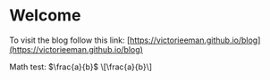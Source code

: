 # Welcome

To visit the blog follow this link: [https://victorieeman.github.io/blog](https://victorieeman.github.io/blog)

Math test: $\frac{a}{b}$ \\[\frac{a}{b}\\]

<!-- Binary Clock -->
<div id="binary-clock"></div>
<script>
  function updateClock() {
    var now = new Date();
    var hours = now.getHours().toString(2).padStart(4, '0');
    var minutes = now.getMinutes().toString(2).padStart(6, '0');
    var seconds = now.getSeconds().toString(2).padStart(6, '0');
    document.getElementById('binary-clock').innerText = hours + ' : ' + minutes + ' : ' + seconds;
  }
  setInterval(updateClock, 1000);
  updateClock();
</script>